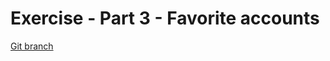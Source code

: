 # Exercise - Part 3 - Favorite accounts 


[Git branch](https://github.com/codiku/typescript-introduction/tree/009-3-favorites)